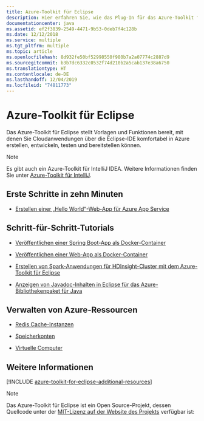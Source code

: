 ```yaml
---
title: Azure-Toolkit für Eclipse
description: Hier erfahren Sie, wie das Plug-In für das Azure-Toolkit für Eclipse Sie beim Erstellen und Bereitstellen von Cloudanwendungen in Azure unterstützt.
documentationcenter: java
ms.assetid: ef2f3839-2549-4471-9b53-0deb7f4c128b
ms.date: 12/12/2018
ms.service: multiple
ms.tgt_pltfrm: multiple
ms.topic: article
ms.openlocfilehash: 8d932fe50bf52998550f980b7a2a07774c2887d9
ms.sourcegitcommit: b3b7dc6332c0532f74d210b2a5cab137e38a6750
ms.translationtype: HT
ms.contentlocale: de-DE
ms.lasthandoff: 12/04/2019
ms.locfileid: "74811773"
---
```

# <a name="azure-toolkit-for-eclipse"></a>Azure-Toolkit für Eclipse

Das Azure-Toolkit für Eclipse stellt Vorlagen und Funktionen bereit, mit denen Sie Cloudanwendungen über die Eclipse-IDE komfortabel in Azure erstellen, entwickeln, testen und bereitstellen können.

> [!NOTE]
> 
> Es gibt auch ein Azure-Toolkit für IntelliJ IDEA. Weitere Informationen finden Sie unter [Azure-Toolkit für IntelliJ](../intellij/azure-toolkit-for-intellij.md).
> 

## <a name="get-started-in-10-minutes"></a>Erste Schritte in zehn Minuten

* [Erstellen einer „Hello World“-Web-App für Azure App Service](azure-toolkit-for-eclipse-create-hello-world-web-app.md)

## <a name="step-by-step-tutorials"></a>Schritt-für-Schritt-Tutorials

* [Veröffentlichen einer Spring Boot-App als Docker-Container](azure-toolkit-for-eclipse-publish-spring-boot-docker-app.md)

* [Veröffentlichen einer Web-App als Docker-Container](azure-toolkit-for-eclipse-publish-as-docker-container.md)

* [Erstellen von Spark-Anwendungen für HDInsight-Cluster mit dem Azure-Toolkit für Eclipse](/azure/hdinsight/hdinsight-apache-spark-eclipse-tool-plugin)

* [Anzeigen von Javadoc-Inhalten in Eclipse für das Azure-Bibliothekenpaket für Java](azure-toolkit-for-eclipse-displaying-javadoc-content-for-azure-libraries.md)

## <a name="managing-azure-resources"></a>Verwalten von Azure-Ressourcen

* [Redis Cache-Instanzen](azure-toolkit-for-eclipse-managing-redis-caches-using-azure-explorer.md)

* [Speicherkonten](azure-toolkit-for-eclipse-managing-storage-accounts-using-azure-explorer.md)

* [Virtuelle Computer](azure-toolkit-for-eclipse-managing-virtual-machines-using-azure-explorer.md)

## <a name="whats-more"></a>Weitere Informationen

[!INCLUDE [azure-toolkit-for-eclipse-additional-resources](../includes/azure-toolkit-for-eclipse-additional-resources.md)]

> [!NOTE]
> 
> Das Azure-Toolkit für Eclipse ist ein Open Source-Projekt, dessen Quellcode unter der [MIT-Lizenz auf der Website des Projekts](https://github.com/microsoft/azure-tools-for-java) verfügbar ist:
> 

<!-- [Deploying large deployments](azure-toolkit-for-eclipse-deploying-large-deployments.md) -->
<!-- [How to Maintain Session Data with Session Affinity]: https://go.microsoft.com/fwlink/?LinkID=699539 -->
<!-- [How to Use Co-located Caching]: https://go.microsoft.com/fwlink/?LinkID=699542 -->
<!-- [How to Use Dedicated Caching]: https://go.microsoft.com/fwlink/?LinkID=699543 -->
<!-- [How to Use JMS with AMQP 1.0 in Azure with Eclipse]: https://go.microsoft.com/fwlink/?LinkID=699544 -->
<!-- [How to Use SSL Offloading]: https://go.microsoft.com/fwlink/?LinkID=699545 -->
<!-- [SSL Offloading]: https://go.microsoft.com/fwlink/?LinkID=699549 -->
<!-- [Using the Azure Service Runtime Library in JSP]: https://go.microsoft.com/fwlink/?LinkID=699551 -->
<!-- [How to Authenticate Web Users with Azure Access Control Service Using Eclipse]: /azure/active-directory/active-directory-java-authenticate-users-access-control-eclipse.md -->
<!-- [Debug a Java Web App on Azure in Eclipse]: /azure/app-service-web/app-service-web-debug-java-web-app-in-eclipse.md -->
<!-- [Debugging Azure Applications in Eclipse]: azure-toolkit-for-eclipse-debugging-azure-applications.md -->

<!-- Legacy MSDN URL = https://msdn.microsoft.com/library/azure/hh694271.aspx -->
